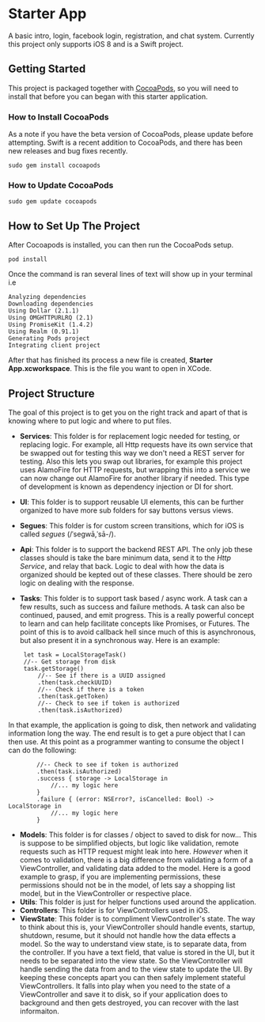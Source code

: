 # Starter App

A basic intro, login, facebook login, registration, and chat system. Currently this project only supports iOS 8 and is a Swift project.

## Getting Started

This project is packaged together with [CocoaPods](https://cocoapods.org), so you will need to install that before you can began with this starter application.

### How to Install CocoaPods

As a note if you have the beta version of CocoaPods, please update before attempting. Swift is a recent addition to CocoaPods, and there has been new releases and bug fixes recently.

	sudo gem install cocoapods
	
### How to Update CocoaPods

	sudo gem update cocoapods
	
## How to Set Up The Project

After Cocoapods is installed, you can then run the CocoaPods setup.

	pod install
	
Once the command is ran several lines of text will show up in your terminal i.e

	Analyzing dependencies
	Downloading dependencies
	Using Dollar (2.1.1)
	Using OMGHTTPURLRQ (2.1)
	Using PromiseKit (1.4.2)
	Using Realm (0.91.1)
	Generating Pods project
	Integrating client project
	
After that has finished its process a new file is created, **Starter App.xcworkspace**. This is the file you want to open in XCode.

## Project Structure

The goal of this project is to get you on the right track and apart of that is knowing where to put logic and where to put files.

 - **Services**: This folder is for replacement logic needed for testing, or replacing logic. For example, all Http requests have its own service that be swapped out for testing this way we don't need a REST server for testing. Also this lets you swap out libraries, for example this project uses AlamoFire for HTTP requests, but wrapping this into a service we can now change out AlamoFire for another library if needed. This type of development is known as dependency injection or DI for short.
 - **UI**: This folder is to support reusable UI elements, this can be further organized to have more sub folders for say buttons versus views.
 - **Segues**: This folder is for custom screen transitions, which for iOS is called *segues* (/ˈseɡwā,ˈsā-/).
 - **Api**: This folder is to support the backend REST API. The only job these classes should is take the bare minimum data, send it to the *Http Service*, and relay that back. Logic to deal with how the data is organized should be kepted out of these classes. There should be zero logic on dealing with the response.
 - **Tasks**: This folder is to support task based / async work. A task can a few results, such as success and failure methods. A task can also be continued, paused, and emit progress. This is a really powerful concept to learn and can help facilitate concepts like Promises, or Futures. The point of this is to avoid callback hell since much of this is asynchronous, but also present it in a synchronous way. Here is an example:
 
        let task = LocalStorageTask()
        //-- Get storage from disk
        task.getStorage()
            //-- See if there is a UUID assigned
            .then(task.checkUUID)
            //-- Check if there is a token
            .then(task.getToken)
            //-- Check to see if token is authorized
            .then(task.isAuthorized)    
 In that example, the application is going to disk, then network and validating information long the way. The end result is to get a pure object that I can then use. At this point as a programmer wanting to consume the object I can do the following:
 
            //-- Check to see if token is authorized
            .then(task.isAuthorized)
            .success { storage -> LocalStorage in
            	//... my logic here
            }
            .failure { (error: NSError?, isCancelled: Bool) -> LocalStorage in
            	//... my logic here
            }
- **Models**: This folder is for classes / object to saved to disk for now... This is suppose to be simplified objects, but logic like validation, remote requests such as HTTP request might leak into here. *However* when it comes to validation, there is a big difference from validating a form of a ViewController, and validating data added to the model. Here is a good example to grasp, if you are implementing permissions, these permissions should not be in the model, of lets say a shopping list model, but in the ViewController or respective place.
- **Utils**: This folder is just for helper functions used around the application.
- **Controllers**: This folder is for ViewControllers used in iOS.
- **ViewState**: This folder is to compliment ViewController's state. The way to think about this is, your ViewController should handle events, startup, shutdown, resume, but it should not handle how the data effects a model. So the way to understand view state, is to separate data, from the controller. If you have a text field, that value is stored in the UI, but it needs to be separated into the view state. So the ViewController will handle sending the data from and to the view state to update the UI. By keeping these concepts apart you can then safely implement stateful ViewControllers. It falls into play when you need to the state of a ViewController and save it to disk, so if your application does to background and then gets destroyed, you can recover with the last informaiton. 
 